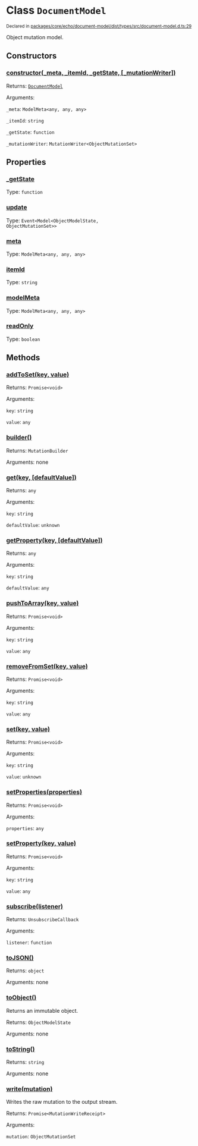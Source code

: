 # Class `DocumentModel`
<sub>Declared in [packages/core/echo/document-model/dist/types/src/document-model.d.ts:29]()</sub>


Object mutation model.

## Constructors
### [constructor(_meta, _itemId, _getState, \[_mutationWriter\])]()


Returns: <code>[DocumentModel](/api/@dxos/client/classes/DocumentModel)</code>

Arguments: 

`_meta`: <code>ModelMeta&lt;any, any, any&gt;</code>

`_itemId`: <code>string</code>

`_getState`: <code>function</code>

`_mutationWriter`: <code>MutationWriter&lt;ObjectMutationSet&gt;</code>

## Properties
### [_getState]()
Type: <code>function</code>
### [update]()
Type: <code>Event&lt;Model&lt;ObjectModelState, ObjectMutationSet&gt;&gt;</code>
### [meta]()
Type: <code>ModelMeta&lt;any, any, any&gt;</code>
### [itemId]()
Type: <code>string</code>
### [modelMeta]()
Type: <code>ModelMeta&lt;any, any, any&gt;</code>
### [readOnly]()
Type: <code>boolean</code>

## Methods
### [addToSet(key, value)]()


Returns: <code>Promise&lt;void&gt;</code>

Arguments: 

`key`: <code>string</code>

`value`: <code>any</code>
### [builder()]()


Returns: <code>MutationBuilder</code>

Arguments: none
### [get(key, \[defaultValue\])]()


Returns: <code>any</code>

Arguments: 

`key`: <code>string</code>

`defaultValue`: <code>unknown</code>
### [getProperty(key, \[defaultValue\])]()


Returns: <code>any</code>

Arguments: 

`key`: <code>string</code>

`defaultValue`: <code>any</code>
### [pushToArray(key, value)]()


Returns: <code>Promise&lt;void&gt;</code>

Arguments: 

`key`: <code>string</code>

`value`: <code>any</code>
### [removeFromSet(key, value)]()


Returns: <code>Promise&lt;void&gt;</code>

Arguments: 

`key`: <code>string</code>

`value`: <code>any</code>
### [set(key, value)]()


Returns: <code>Promise&lt;void&gt;</code>

Arguments: 

`key`: <code>string</code>

`value`: <code>unknown</code>
### [setProperties(properties)]()


Returns: <code>Promise&lt;void&gt;</code>

Arguments: 

`properties`: <code>any</code>
### [setProperty(key, value)]()


Returns: <code>Promise&lt;void&gt;</code>

Arguments: 

`key`: <code>string</code>

`value`: <code>any</code>
### [subscribe(listener)]()


Returns: <code>UnsubscribeCallback</code>

Arguments: 

`listener`: <code>function</code>
### [toJSON()]()


Returns: <code>object</code>

Arguments: none
### [toObject()]()


Returns an immutable object.

Returns: <code>ObjectModelState</code>

Arguments: none
### [toString()]()


Returns: <code>string</code>

Arguments: none
### [write(mutation)]()


Writes the raw mutation to the output stream.

Returns: <code>Promise&lt;MutationWriteReceipt&gt;</code>

Arguments: 

`mutation`: <code>ObjectMutationSet</code>